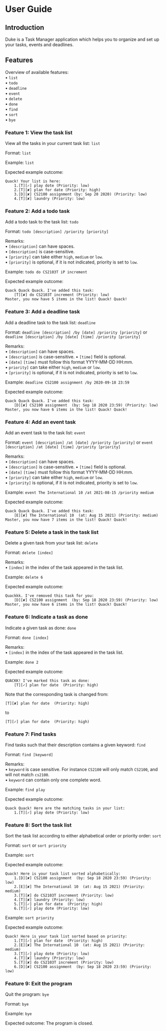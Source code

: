 # User Guide

## Introduction
Duke is a Task Manager application which helps you to organize and set up your tasks, events and deadlines.

## Features 
Overview of available features:  
    • `list`  
    • `todo`  
    • `deadline`  
    • `event`  
    • `delete`  
    • `done`  
    • `find`  
    • `sort`  
    • `bye`  
### Feature 1: View the task list
View all the tasks in your current task list: `list` 

Format: `list`  

Example: `list`  

Expected example outcome:  
```
Quack! Your list is here:
    1.[T][✓] play dote (Priority: low)
    2.[T][✘] plan for date (Priority: high)
    3.[D][✘] CS2100 assignment (by: Sep 20 2020) (Priority: low)
    4.[T][✘] laundry (Priority: low)
```

### Feature 2: Add a todo task
Add a todo task to the task list: `todo`  

Format: `todo [description] /priority [priority]`  

Remarks:  
	• `[description]` can have spaces.  
	• `[description]` is case-sensitive.  
	• `[priority]` can take either `high`, `medium` or `low`.  
	• `[priority]` is optional, if it is not indicated, priority is set to `low`.  

Example: `todo do CS2103T iP increment`  

Expected example outcome:
```
Quack Quack Quack. I've added this task: 
    [T][✘] do CS2103T increment (Priority: low)
Master, you now have 5 items in the list! Quack! Quack!
```

### Feature 3: Add a deadline task
Add a deadline task to the task list: `deadline`  

Format: `deadline [description] /by [date] /priority [priority]` or `deadline [description] /by [date] [time] /priority [priority]`  

Remarks:  
	• `[description]` can have spaces.  
	• `[description]` is case-sensitive.
	• `[time]` field is optional.  
	• `[date]` `[time]` must follow this format YYYY-MM-DD HH:mm.  
	• `priority]` can take either `high`, `medium` or `low`.  
	• `[priority]` is optional, if it is not indicated, priority is set to `low`.  

Example: `deadline CS2100 assignment /by 2020-09-18 23:59`  

Expected example outcome:  
```
Quack Quack Quack. I've added this task: 
    [D][✘] CS2100 assignment  (by: Sep 18 2020 23:59) (Priority: low)
Master, you now have 6 items in the list! Quack! Quack!
```

### Feature 4: Add an event task
Add an event task to the task list: `event`  

Format: `event [description] /at [date] /priority [priority]` or `event [description] /at [date] [time] /priority [priority]`  

Remarks:  
	• `[description]` can have spaces.  
	• `[description]` is case-sensitive.
	• `[time]` field is optional.  
	• `[date]` `[time]` must follow this format YYYY-MM-DD HH:mm.  
	• `[priority]` can take either `high`, `medium` or `low`.  
	• `[priority]` is optional, if it is not indicated, priority is set to `low`.  

Example: `event The International 10 /at 2021-08-15 /priority medium`  

Expected example outcome:  
```
Quack Quack Quack. I've added this task: 
    [E][✘] The International 10  (at: Aug 15 2021) (Priority: medium)
Master, you now have 7 items in the list! Quack! Quack!
```

### Feature 5: Delete a task in the task list  
Delete a given task from your task list: `delete`  

Format: `delete [index]`  

Remarks:  
	• `[index]` in the index of the task appeared in the task list.  
	
Example: `delete 6`  

Expected example outcome:
```
Quackkk. I've removed this task for you: 
    [D][✘] CS2100 assignment  (by: Sep 18 2020 23:59) (Priority: low)
Master, you now have 6 items in the list! Quack! Quack!
```

### Feature 6: Indicate a task as done
Indicate a given task as done: `done`  

Format: `done [index]`  

Remarks:  
	• `[index]` in the index of the task appeared in the task list.  
	
Example: `done 2`  

Expected example outcome:  
```
QUACKK! I've marked this task as done:
    [T][✓] plan for date  (Priority: high)
```

Note that the corresponding task is changed from:  
```
[T][✘] plan for date  (Priority: high)
```
to
```
[T][✓] plan for date  (Priority: high)
```

### Feature 7: Find tasks
Find tasks such that their description contains a given keyword: `find`  

Format: `find [keyword]`  

Remarks:  
	• `keyword` is case sensitive. For instance `CS2100` will only match `CS2100`, and will not match `cs2100`.  
	• `keyword` can contain only one complete word.  
	
Example: `find play`  

Expected example outcome:  
```
Quack Quack! Here are the matching tasks in your list:
    1.[T][✓] play dote (Priority: low)
```

### Feature 8: Sort the task list  
Sort the task list according to either alphabetical order or priority order: `sort`  

Format: `sort` or `sort priority`

Example: `sort`  

Expected example outcome:
```
Quack! Here is your task list sorted alphabetically:
    1.[D][✘] CS2100 assignment  (by: Sep 18 2020 23:59) (Priority: low)
    2.[E][✘] The International 10  (at: Aug 15 2021) (Priority: medium)
    3.[T][✘] do CS2103T increment (Priority: low)
    4.[T][✘] laundry (Priority: low)
    5.[T][✓] plan for date  (Priority: high)
    6.[T][✓] play dote (Priority: low)
```

Example: `sort priority`  

Expected example outcome:  
```
Quack! Here is your task list sorted based on priority:
    1.[T][✓] plan for date  (Priority: high)
    2.[E][✘] The International 10  (at: Aug 15 2021) (Priority: medium)
    3.[T][✓] play dote (Priority: low)
    4.[T][✘] laundry (Priority: low)
    5.[T][✘] do CS2103T increment (Priority: low)
    6.[D][✘] CS2100 assignment  (by: Sep 18 2020 23:59) (Priority: low)
```

### Feature 9: Exit the program  

Quit the program: `bye`  

Format: `bye`  

Example: `bye`  

Expected outcome: The program is closed.

